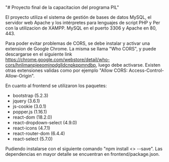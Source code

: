 "# Proyecto final de la capacitacion del programa PIL" 

El proyecto utiliza el sistema de gestión de bases de datos MySQL, el servidor web Apache y los intérpretes para lenguajes de script PHP y Per con la utilizacion de XAMPP. MySQL en el puerto 3306 y Apache en 80, 443. 

Para poder evitar problemas de CORS, se debe instalar y activar una extension de Google Chrome. La misma se llama "Who CORS", y puede descargarse en el siguiente link https://chrome.google.com/webstore/detail/who-cors/hnlimanpjeeomjnpdglldcnpkppmndbp, luego debe activarse. Existen otras extensiones validas como por ejemplo "Allow CORS: Access-Control-Allow-Origin".

En cuanto al frontend se utilizaron los paquetes:
- bootstrap (5.2.3)
- jquery (3.6.1)
- js-cookie (3.0.1)
- popper.js (1.16.1)
- react-dom (18.2.0)
- react-dropdown-select (4.9.0)
- react-icons (4.7.1)
- react-router-dom (6.4.4)
- react-select (5.7.0)

Pudiendo instalarse con el siguiente comando "npm install <<paquete>> --save". Las dependencias en mayor detalle se encuentran en frontend/package.json. 